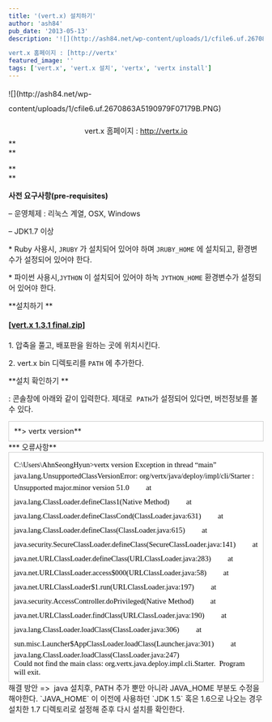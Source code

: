 ```yaml
---
title: '(vert.x) 설치하기'
author: 'ash84'
pub_date: '2013-05-13'
description: '![](http://ash84.net/wp-content/uploads/1/cfile6.uf.2670863A5190979F07179B.PNG)

vert.x 홈페이지 : [http://vertx'
featured_image: ''
tags: ['vert.x', 'vert.x 설치', 'vertx', 'vertx install']
---
```



<div style="line-height: 2;"><span style="font-size: 11pt;">![](http://ash84.net/wp-content/uploads/1/cfile6.uf.2670863A5190979F07179B.PNG)

</span></div><div style="line-height: 2; text-align: center;"><span style="font-size: 11pt;">vert.x 홈페이지 : </span>[<span style="font-size: 11pt;">http://vertx.io</span>](http://vertx.io/)</div><div style="line-height: 2;"></div><span style="font-size: 11pt;">**  
**</span>

<span style="font-size: 11pt;">**  
**</span>

<span style="font-size: 11pt;">**사전 요구사항(pre-requisites)**</span>

<span style="font-size: 11pt;">– 운영체제 : 리눅스 계열, OSX, Windows</span>

<span style="font-size: 11pt;">– JDK1.7 이상 </span>

<span style="font-size: 11pt;">* Ruby 사용시, `JRUBY` 가 설치되어 있어야 하며 `JRUBY_HOME` 에 설치되고, 환경변수가 설정되어 있어야 한다. </span>

<span style="font-size: 11pt;">* 파이썬 사용시,`JYTHON` 이 설치되어 있어야 하녹 `JYTHON_HOME` 환경변수가 설정되어 있어야 한다. </span>

<span style="font-size: 11pt;">**설치하기 **</span>

<span style="font-size: 15px; line-height: 29px;">**[[vert.x 1.3.1 final.zip](http://vert-x.github.io/vertx-downloads/downloads/vert.x-1.3.1.final.zip.html)]**</span>

<span style="font-size: 11pt;">1. 압축을 풀고, 배포판을 원하는 곳에 위치시킨다. </span>

<span style="font-size: 11pt;">2. vert.x bin 디렉토리를 `PATH` 에 추가한다. </span>

<span style="font-size: 11pt;">**설치 확인하기 **</span>

<span style="font-size: 11pt;">: 콘솔창에 아래와 같이 입력한다. 제대로  `PATH`가 설정되어 있다면, 버전정보를 볼 수 있다. </span>

<div class="txc-textbox" style="border: 1px solid rgb(203, 203, 203); background-color: rgb(255, 255, 255); padding: 10px;"><span style="font-size: 11pt;">**> vertx version**</span>

</div><span style="font-size: 11pt;">*** 오류사항**</span>

<div class="txc-textbox" style="border: 1px solid rgb(203, 203, 203); background-color: rgb(255, 255, 255); padding: 10px; line-height: 2;"><div><span style="color: rgb(0, 0, 0); font-family: Tahoma; line-height: normal; orphans: 2; text-align: -webkit-auto; widows: 2; font-size: 11pt;">C:\Users\AhnSeongHyun>vertx version</span>  
<span style="color: rgb(0, 0, 0); font-family: Tahoma; line-height: normal; orphans: 2; text-align: -webkit-auto; widows: 2; font-size: 11pt;">Exception in thread “main” java.lang.UnsupportedClassVersionError: org/vertx/java/deploy/impl/cli/Starter : Unsupported major.minor version 51.0</span>  
<span style="color: rgb(0, 0, 0); font-family: Tahoma; line-height: normal; orphans: 2; text-align: -webkit-auto; widows: 2; font-size: 11pt;">        at java.lang.ClassLoader.defineClass1(Native Method)</span>  
<span style="color: rgb(0, 0, 0); font-family: Tahoma; line-height: normal; orphans: 2; text-align: -webkit-auto; widows: 2; font-size: 11pt;">        at java.lang.ClassLoader.defineClassCond(ClassLoader.java:631)</span>  
<span style="color: rgb(0, 0, 0); font-family: Tahoma; line-height: normal; orphans: 2; text-align: -webkit-auto; widows: 2; font-size: 11pt;">        at java.lang.ClassLoader.defineClass(ClassLoader.java:615)</span>  
<span style="color: rgb(0, 0, 0); font-family: Tahoma; line-height: normal; orphans: 2; text-align: -webkit-auto; widows: 2; font-size: 11pt;">        at java.security.SecureClassLoader.defineClass(SecureClassLoader.java:141)</span>  
<span style="color: rgb(0, 0, 0); font-family: Tahoma; line-height: normal; orphans: 2; text-align: -webkit-auto; widows: 2; font-size: 11pt;">        at java.net.URLClassLoader.defineClass(URLClassLoader.java:283)</span>  
<span style="color: rgb(0, 0, 0); font-family: Tahoma; line-height: normal; orphans: 2; text-align: -webkit-auto; widows: 2; font-size: 11pt;">        at java.net.URLClassLoader.access$000(URLClassLoader.java:58)</span>  
<span style="color: rgb(0, 0, 0); font-family: Tahoma; line-height: normal; orphans: 2; text-align: -webkit-auto; widows: 2; font-size: 11pt;">        at java.net.URLClassLoader$1.run(URLClassLoader.java:197)</span>  
<span style="color: rgb(0, 0, 0); font-family: Tahoma; line-height: normal; orphans: 2; text-align: -webkit-auto; widows: 2; font-size: 11pt;">        at java.security.AccessController.doPrivileged(Native Method)</span>  
<span style="color: rgb(0, 0, 0); font-family: Tahoma; line-height: normal; orphans: 2; text-align: -webkit-auto; widows: 2; font-size: 11pt;">        at java.net.URLClassLoader.findClass(URLClassLoader.java:190)</span>  
<span style="color: rgb(0, 0, 0); font-family: Tahoma; line-height: normal; orphans: 2; text-align: -webkit-auto; widows: 2; font-size: 11pt;">        at java.lang.ClassLoader.loadClass(ClassLoader.java:306)</span>  
<span style="color: rgb(0, 0, 0); font-family: Tahoma; line-height: normal; orphans: 2; text-align: -webkit-auto; widows: 2; font-size: 11pt;">        at sun.misc.Launcher$AppClassLoader.loadClass(Launcher.java:301)</span>  
<span style="color: rgb(0, 0, 0); font-family: Tahoma; line-height: normal; orphans: 2; text-align: -webkit-auto; widows: 2; font-size: 11pt;">        at java.lang.ClassLoader.loadClass(ClassLoader.java:247)</span>  
</div><span style="color: rgb(0, 0, 0); font-family: Tahoma; font-size: 11pt; line-height: normal; orphans: 2; text-align: -webkit-auto; widows: 2;">Could not find the main class: org.vertx.java.deploy.impl.cli.Starter.  Program will exit.</span>

</div><span style="font-size: 11pt;">해결 방안 =>  java 설치후, PATH 추가 뿐만 아니라 JAVA_HOME 부분도 수정을 해야한다. `JAVA_HOME` 이 이전에 사용하던 `JDK 1.5` 혹은 1.6으로 나오는 경우 설치한 1.7 디렉토리로 설정해 준후 다시 설치를 확인한다. </span>

<span style="font-size: 15px; line-height: 29px;">  
</span>



